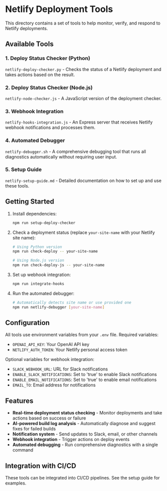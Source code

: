 # Netlify Deployment Tools

This directory contains a set of tools to help monitor, verify, and respond to Netlify deployments.

## Available Tools

### 1. Deploy Status Checker (Python)

`netlify-deploy-checker.py` - Checks the status of a Netlify deployment and takes actions based on the result.

### 2. Deploy Status Checker (Node.js)

`netlify-node-checker.js` - A JavaScript version of the deployment checker.

### 3. Webhook Integration

`netlify-hooks-integration.js` - An Express server that receives Netlify webhook notifications and processes them.

### 4. Automated Debugger

`netlify-debugger.sh` - A comprehensive debugging tool that runs all diagnostics automatically without requiring user input.

### 5. Setup Guide

`netlify-setup-guide.md` - Detailed documentation on how to set up and use these tools.

## Getting Started

1. Install dependencies:

   ```bash
   npm run setup-deploy-checker
   ```

2. Check a deployment status (replace `your-site-name` with your Netlify site name):

   ```bash
   # Using Python version
   npm run check-deploy -- your-site-name

   # Using Node.js version
   npm run check-deploy-js -- your-site-name
   ```

3. Set up webhook integration:

   ```bash
   npm run integrate-hooks
   ```

4. Run the automated debugger:
   ```bash
   # Automatically detects site name or use provided one
   npm run netlify-debugger [your-site-name]
   ```

## Configuration

All tools use environment variables from your `.env` file. Required variables:

- `OPENAI_API_KEY`: Your OpenAI API key
- `NETLIFY_AUTH_TOKEN`: Your Netlify personal access token

Optional variables for webhook integration:

- `SLACK_WEBHOOK_URL`: URL for Slack notifications
- `ENABLE_SLACK_NOTIFICATIONS`: Set to 'true' to enable Slack notifications
- `ENABLE_EMAIL_NOTIFICATIONS`: Set to 'true' to enable email notifications
- `EMAIL_TO`: Email address for notifications

## Features

- **Real-time deployment status checking** - Monitor deployments and take actions based on success or failure
- **AI-powered build log analysis** - Automatically diagnose and suggest fixes for failed builds
- **Notification system** - Send updates to Slack, email, or other channels
- **Webhook integration** - Trigger actions on deploy events
- **Automated debugging** - Run comprehensive diagnostics with a single command

## Integration with CI/CD

These tools can be integrated into CI/CD pipelines. See the setup guide for examples.
